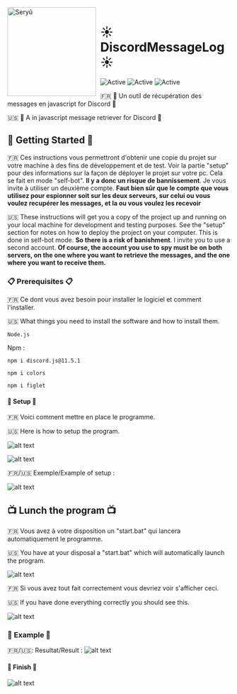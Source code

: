 <img width="200" height="200" align="left" style="float: left; margin: 0 10px 0 0;" alt="Seryû" src="https://cdn.discordapp.com/attachments/656474352560111636/743261203023003758/CNB9.gif">

# ☀ DiscordMessageLog ☀

![Active](https://img.shields.io/badge/langage-97%25%20Js%20%2F%203%25%20Bat-informational)
![Active](https://img.shields.io/badge/French%20%2F%20English-50%25%20%2F%2050%25-ff69b4)
![Active](https://img.shields.io/badge/Quality-C-blueviolet) 

🇫🇷 🌷 Un outil de récupération des messages en javascript for Discord 🌷

🇺🇸 🌷 A in javascript message retriever for Discord 🌷

## 🌈 Getting Started 🌈

🇫🇷 Ces instructions vous permettront d'obtenir une copie du projet sur votre machine à des fins de développement et de test. Voir la partie "setup" pour des informations sur la façon de déployer le projet sur votre pc.
Cela se fait en mode "self-bot". **Il y a donc un risque de bannissement**. Je vous invite à utiliser un deuxième compte.
**Faut bien sûr que le compte que vous utilisez pour espionner soit sur les deux serveurs, sur celui ou vous voulez recupérer les messages, et la ou vous voulez les recevoir**

🇺🇸 These instructions will get you a copy of the project up and running on your local machine for development and testing purposes. See the "setup" section for notes on how to deploy the project on your computer.
This is done in self-bot mode. **So there is a risk of banishment**. I invite you to use a second account.
**Of course, the account you use to spy must be on both servers, on the one where you want to retrieve the messages, and the one where you want to receive them.**

### 📋 Prerequisites 📋 

🇫🇷 Ce dont vous avez besoin pour installer le logiciel et comment l'installer.

🇺🇸 What things you need to install the software and how to install them.

```
Node.js 
```
Npm : 
```
npm i discord.js@11.5.1
```
```
npm i colors
```
```
npm i figlet
```

#### 🚀 Setup 🚀

🇫🇷 Voici comment mettre en place le programme.

🇺🇸 Here is how to setup the program.

![alt text](https://cdn.discordapp.com/attachments/727474203804041288/734452895445155920/REGRGR.PNG)

![alt text](https://cdn.discordapp.com/attachments/688355222304587791/735172586777870396/fgg.PNG)

🇫🇷/🇺🇸 Exemple/Example of setup :

![alt text](https://cdn.discordapp.com/attachments/688355222304587791/735176581756223608/github.jpg)


## 📺 Lunch the program 📺

🇫🇷 Vous avez à votre disposition un "start.bat" qui lancera automatiquement le programme. 

🇺🇸 You have at your disposal a "start.bat" which will automatically launch the program. 

![alt text](https://cdn.discordapp.com/attachments/688355222304587791/733684772101947432/eftht.PNG)

🇫🇷 Si vous avez tout fait correctement vous devriez voir s'afficher ceci.

🇺🇸 If you have done everything correctly you should see this.

![alt text](https://cdn.discordapp.com/attachments/727474203804041288/740283617917403146/unknown.png)

### 🍨 Example 🍨

🇫🇷/🇺🇸: Resultat/Result : ![alt text](https://cdn.discordapp.com/attachments/688355222304587791/736705983232999514/grthyjyjyjygtgth.PNG)

#### 🌸 Finish 🌸

![alt text](https://cdn.discordapp.com/attachments/727474203804041288/740253811607863296/ertgthyjy.gif)
